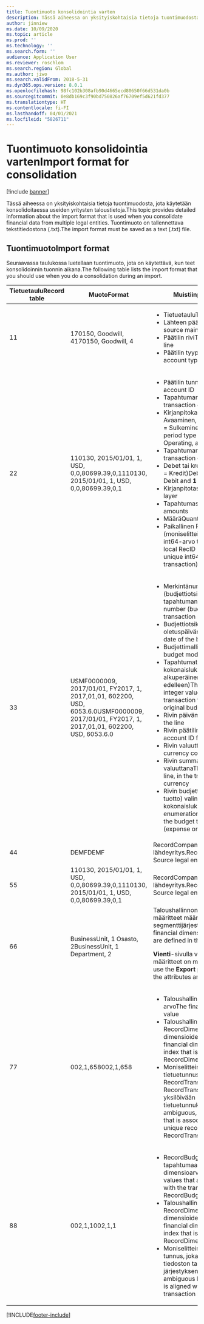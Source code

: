 ```yaml
---
title: Tuontimuoto konsolidointia varten
description: Tässä aiheessa on yksityiskohtaisia tietoja tuontimuodosta, jota käytetään konsolidoitaessa useiden yritysten taloustietoja.
author: jinniew
ms.date: 10/09/2020
ms.topic: article
ms.prod: ''
ms.technology: ''
ms.search.form: ''
audience: Application User
ms.reviewer: roschlom
ms.search.region: Global
ms.author: jiwo
ms.search.validFrom: 2018-5-31
ms.dyn365.ops.version: 8.0.1
ms.openlocfilehash: 98fc102b308afb90d4665ecd80650f66d531da0b
ms.sourcegitcommit: 0e8db169c3f90bd750826af76709ef5d621fd377
ms.translationtype: HT
ms.contentlocale: fi-FI
ms.lasthandoff: 04/01/2021
ms.locfileid: "5826711"
---
```

# <a name="import-format-for-consolidation"></a><span data-ttu-id="e9735-103">Tuontimuoto konsolidointia varten</span><span class="sxs-lookup"><span data-stu-id="e9735-103">Import format for consolidation</span></span>

[!include [banner](../includes/banner.md)]

<span data-ttu-id="e9735-104">Tässä aiheessa on yksityiskohtaisia tietoja tuontimuodosta, jota käytetään konsolidoitaessa useiden yritysten taloustietoja.</span><span class="sxs-lookup"><span data-stu-id="e9735-104">This topic provides detailed information about the import format that is used when you consolidate financial data from multiple legal entities.</span></span> <span data-ttu-id="e9735-105">Tuontimuoto on tallennettava tekstitiedostona (.txt).</span><span class="sxs-lookup"><span data-stu-id="e9735-105">The import format must be saved as a text (.txt) file.</span></span>

## <a name="import-format"></a><span data-ttu-id="e9735-106">Tuontimuoto</span><span class="sxs-lookup"><span data-stu-id="e9735-106">Import format</span></span>

<span data-ttu-id="e9735-107">Seuraavassa taulukossa luetellaan tuontimuoto, jota on käytettävä, kun teet konsolidoinnin tuonnin aikana.</span><span class="sxs-lookup"><span data-stu-id="e9735-107">The following table lists the import format that you should use when you do a consolidation during an import.</span></span>

| <span data-ttu-id="e9735-108">Tietuetaulu</span><span class="sxs-lookup"><span data-stu-id="e9735-108">Record table</span></span> | <span data-ttu-id="e9735-109">Muoto</span><span class="sxs-lookup"><span data-stu-id="e9735-109">Format</span></span> | <span data-ttu-id="e9735-110">Muistiinpanot</span><span class="sxs-lookup"><span data-stu-id="e9735-110">Notes</span></span> |
|--------------|---------|-------|
| <span data-ttu-id="e9735-111">1</span><span class="sxs-lookup"><span data-stu-id="e9735-111">1</span></span>            | <span data-ttu-id="e9735-112">170150, Goodwill, 4</span><span class="sxs-lookup"><span data-stu-id="e9735-112">170150, Goodwill, 4</span></span> | <ul><li><span data-ttu-id="e9735-113">Tietuetaulu</span><span class="sxs-lookup"><span data-stu-id="e9735-113">The record table</span></span></li><li><span data-ttu-id="e9735-114">Lähteen päätilin tunnus</span><span class="sxs-lookup"><span data-stu-id="e9735-114">The source main account ID</span></span></li><li><span data-ttu-id="e9735-115">Päätilin rivi</span><span class="sxs-lookup"><span data-stu-id="e9735-115">The main account line</span></span></li><li><span data-ttu-id="e9735-116">Päätilin tyyppi</span><span class="sxs-lookup"><span data-stu-id="e9735-116">The main account type</span></span></li></ul> |
| <span data-ttu-id="e9735-117">2</span><span class="sxs-lookup"><span data-stu-id="e9735-117">2</span></span>            | <span data-ttu-id="e9735-118">110130, 2015/01/01, 1, USD, 0,0,80699.39,0,1</span><span class="sxs-lookup"><span data-stu-id="e9735-118">110130, 2015/01/01, 1, USD, 0,0,80699.39,0,1</span></span> | <ul><li><span data-ttu-id="e9735-119">Päätilin tunnus</span><span class="sxs-lookup"><span data-stu-id="e9735-119">The main account ID</span></span></li><li><span data-ttu-id="e9735-120">Tapahtuman päivä</span><span class="sxs-lookup"><span data-stu-id="e9735-120">The transaction date</span></span></li><li><span data-ttu-id="e9735-121">Kirjanpitokauden tyyppi (**0** = Avaaminen, **1** = Käytössä ja **2** = Sulkeminen)</span><span class="sxs-lookup"><span data-stu-id="e9735-121">The fiscal period type (**0** = Opening, **1** = Operating, and **2** = Closing)</span></span></li><li><span data-ttu-id="e9735-122">Tapahtuman valuutta</span><span class="sxs-lookup"><span data-stu-id="e9735-122">The transaction currency</span></span></li><li><span data-ttu-id="e9735-123">Debet tai kredit (**0** = Debet ja **1** = Kredit)</span><span class="sxs-lookup"><span data-stu-id="e9735-123">Debit or credit (**0** = Debit and **1** = Credit)</span></span></li><li><span data-ttu-id="e9735-124">Kirjanpitotaso</span><span class="sxs-lookup"><span data-stu-id="e9735-124">The posting layer</span></span></li><li><span data-ttu-id="e9735-125">Tapahtumasummat</span><span class="sxs-lookup"><span data-stu-id="e9735-125">Transaction amounts</span></span></li><li><span data-ttu-id="e9735-126">Määrä</span><span class="sxs-lookup"><span data-stu-id="e9735-126">Quantity</span></span></li><li><span data-ttu-id="e9735-127">Paikallinen RecID (moniselitteinen, yksilöivä int64-arvo tapahtumalle)</span><span class="sxs-lookup"><span data-stu-id="e9735-127">The local RecID (ambiguous, unique int64 value for the transaction)</span></span></li></ul> |
| <span data-ttu-id="e9735-128">3</span><span class="sxs-lookup"><span data-stu-id="e9735-128">3</span></span>            | <span data-ttu-id="e9735-129">USMF0000009, 2017/01/01, FY2017, 1, 2017,01,01, 602200, USD, 6053.6.0</span><span class="sxs-lookup"><span data-stu-id="e9735-129">USMF0000009, 2017/01/01, FY2017, 1, 2017,01,01, 602200, USD, 6053.6.0</span></span> | <ul><li><span data-ttu-id="e9735-130">Merkintänumero (budjettiotsikon tapahtumanumero)</span><span class="sxs-lookup"><span data-stu-id="e9735-130">The entry number (budget header transaction number)</span></span></li><li><span data-ttu-id="e9735-131">Budjettiotsikon oletuspäivämäärä</span><span class="sxs-lookup"><span data-stu-id="e9735-131">The default date of the budget header</span></span></li><li><span data-ttu-id="e9735-132">Budjettimallin tunnus</span><span class="sxs-lookup"><span data-stu-id="e9735-132">The budget model ID</span></span></li><li><span data-ttu-id="e9735-133">Tapahtumatyypin valintalistan kokonaislukuarvo (tyhjä, alkuperäinen budjetti ja niin edelleen)</span><span class="sxs-lookup"><span data-stu-id="e9735-133">The enumeration integer value for the transaction type (blank, original budget, and so on)</span></span></li><li><span data-ttu-id="e9735-134">Rivin päivämäärä</span><span class="sxs-lookup"><span data-stu-id="e9735-134">The date of the line</span></span></li><li><span data-ttu-id="e9735-135">Rivin päätilin tunnus</span><span class="sxs-lookup"><span data-stu-id="e9735-135">The main account ID for the line</span></span></li><li><span data-ttu-id="e9735-136">Rivin valuuttakoodi</span><span class="sxs-lookup"><span data-stu-id="e9735-136">The currency code for the line</span></span></li><li><span data-ttu-id="e9735-137">Rivin summa tapahtuman valuuttana</span><span class="sxs-lookup"><span data-stu-id="e9735-137">The amount for the line, in the transaction currency</span></span></li><li><span data-ttu-id="e9735-138">Rivin budjettityypin (kulu tai tuotto) valintalistan kokonaislukuarvo.</span><span class="sxs-lookup"><span data-stu-id="e9735-138">The enumeration integer value for the budget type for the line (expense or revenue)</span></span></li></ul> |
| <span data-ttu-id="e9735-139">4</span><span class="sxs-lookup"><span data-stu-id="e9735-139">4</span></span>            | <span data-ttu-id="e9735-140">DEMF</span><span class="sxs-lookup"><span data-stu-id="e9735-140">DEMF</span></span> | <span data-ttu-id="e9735-141">RecordCompany on lähdeyritys.</span><span class="sxs-lookup"><span data-stu-id="e9735-141">RecordCompany is the Source legal entity.</span></span> |
| <span data-ttu-id="e9735-142">5</span><span class="sxs-lookup"><span data-stu-id="e9735-142">5</span></span>            | <span data-ttu-id="e9735-143">110130, 2015/01/01, 1, USD, 0,0,80699.39,0,1</span><span class="sxs-lookup"><span data-stu-id="e9735-143">110130, 2015/01/01, 1, USD, 0,0,80699.39,0,1</span></span> | <span data-ttu-id="e9735-144">RecordCompany on lähdeyritys.</span><span class="sxs-lookup"><span data-stu-id="e9735-144">RecordCompany is the Source legal entity.</span></span> |
| <span data-ttu-id="e9735-145">6</span><span class="sxs-lookup"><span data-stu-id="e9735-145">6</span></span>            | <span data-ttu-id="e9735-146">BusinessUnit, 1 Osasto, 2</span><span class="sxs-lookup"><span data-stu-id="e9735-146">BusinessUnit, 1 Department, 2</span></span> | <span data-ttu-id="e9735-147">Taloushallinnon dimension määritteet määritetään segmenttijärjestyksessä.</span><span class="sxs-lookup"><span data-stu-id="e9735-147">The financial dimension attributes that are defined in the segment order.</span></span><p><span data-ttu-id="e9735-148">**Vienti**-sivulla voit tarkistaa, miten määritteet on määritetty.</span><span class="sxs-lookup"><span data-stu-id="e9735-148">You can use the **Export** page to verify how the attributes are defined.</span></span></p> |
| <span data-ttu-id="e9735-149">7</span><span class="sxs-lookup"><span data-stu-id="e9735-149">7</span></span>            | <span data-ttu-id="e9735-150">002,1,658</span><span class="sxs-lookup"><span data-stu-id="e9735-150">002,1,658</span></span> | <ul><li><span data-ttu-id="e9735-151">Taloushallinnon dimension arvo</span><span class="sxs-lookup"><span data-stu-id="e9735-151">The financial dimension value</span></span></li><li><span data-ttu-id="e9735-152">Taloushallinnon dimensio RecordDimensions-dimensioiden indeksinä.</span><span class="sxs-lookup"><span data-stu-id="e9735-152">The financial dimension, as the index that is provided in RecordDimensions</span></span></li><li><span data-ttu-id="e9735-153">Moniselitteinen, yksilöivä tietuetunnus, joka liittyy RecordTrans- tai RecordTrans2-kohteen yksilöivään tietuetunnukseen</span><span class="sxs-lookup"><span data-stu-id="e9735-153">An ambiguous, unique record ID that is associated with the unique record ID from RecordTrans or RecordTrans2</span></span></li></ul> |
| <span data-ttu-id="e9735-154">8</span><span class="sxs-lookup"><span data-stu-id="e9735-154">8</span></span>            | <span data-ttu-id="e9735-155">002,1,1</span><span class="sxs-lookup"><span data-stu-id="e9735-155">002,1,1</span></span> | <ul><li><span data-ttu-id="e9735-156">RecordBudget-kohteesta tapahtumaan liittyvät dimensioarvot</span><span class="sxs-lookup"><span data-stu-id="e9735-156">Dimension values that are associated with the transaction from RecordBudget</span></span></li><li><span data-ttu-id="e9735-157">Taloushallinnon dimensio RecordDimensions-dimensioiden indeksinä.</span><span class="sxs-lookup"><span data-stu-id="e9735-157">The financial dimension, as the index that is provided in RecordDimensions</span></span></li><li><span data-ttu-id="e9735-158">Moniselitteinen rivitietueen tunnus, joka on kohdistettu tiedoston tapahtumarivien järjestyksen mukaan.</span><span class="sxs-lookup"><span data-stu-id="e9735-158">An ambiguous line record ID that is aligned with the order of the transaction lines in the file</span></span></li></ul> |


[!INCLUDE[footer-include](../../includes/footer-banner.md)]